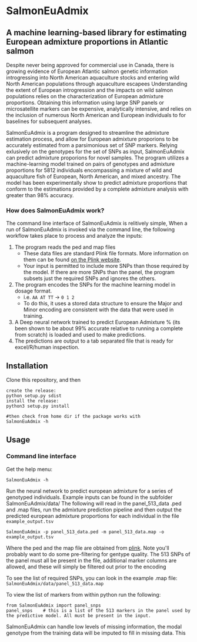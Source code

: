 # SalmonEuAdmix
## A machine learning-based library for estimating European admixture proportions in Atlantic salmon

Despite never being approved for commercial use in Canada, there is growing evidence of European Atlantic salmon genetic information introgressing into North American aquaculture stocks and entering wild North American populations through aquaculture escapees Understanding the extent of European introgression and the impacts on wild salmon populations relies on the characterization of European admixture proportions. Obtaining this information using large SNP panels or microsatellite markers can be expensive, analytically intensive, and relies on the inclusion of numerous North American and European individuals to for baselines for subsequent analyses.

SalmonEuAdmix is a program designed to streamline the admixture estimation process, and allow for European admixture proporions to be accurately estimated from a parsimonious set of SNP markers. Relying exlusively on the genotypes for the set of SNPs as input, SalmonEuAdmix can predict admixture proporions for novel samples. The program utilizes a machine-learning model trained on pairs of genotypes and admixture proportions for 5812 individuals encompassing a mixture of wild and aquaculture fish of European, North American, and mixed ancestry. The model has been experimentally show to predict admixture proportions that conform to the estimations provided by a complete admixture analysis with greater than 98% accuracy.


### How does SalmonEuAdmix work?

The command line interface of SalmonEuAdmix is relitively simple, 
When a run of SalmonEuAdmix is invoked via the command line, the following workflow takes place to process and analyze the inputs:

1. The program reads the ped and map files
    - These data files are standard Plink file formats. More information on them can be found [on the Plink website](https://www.cog-genomics.org/plink/1.9/formats#ped).
	- Your input is permitted to include more SNPs than those required by the model. If there are more SNPs than the panel, the program subsets just the required SNPs and ignores the others.
2. The program encodes the SNPs for the machine learning model in dosage format.
	- i.e. `AA AT TT` -> `0 1 2`
	- To do this, it uses a stored data structure to ensure the Major and Minor encoding are consistent with the data that were used in training.
3. A Deep neural network trained to predict European Admixture % (its been shown to be about 99% accurate relative to running a complete from scratch) is loaded and used to make predictions.
5. The predictions are output to a tab separated file that is ready for excel/R/human inspection.



## Installation
Clone this repository, and then 

```
create the release:
python setup.py sdist
install the release:
python3 setup.py install

#then check from home dir if the package works with
SalmonEuAdmix -h
```

## Usage 
### Command line interface

Get the help menu:
```
SalmonEuAdmix -h
```

Run the neural network to predict european admixture for a series of genotyped individuals.
Example inputs can be found in the subfolder SalmonEuAdmix/data/
The following will read in the panel_513_data .ped and .map files, run the admixture prediction pipeline and then output the predicted european admixture proportions for each individual in the file `example_output.tsv`

```
SalmonEuAdmix -p panel_513_data.ped -m panel_513_data.map -o example_output.tsv

```

Where the ped and the map file are obtained from [plink](https://www.cog-genomics.org/plink/). Note you'll probably want to do some pre-filtering for gentype quality. The 513 SNPs of the panel must all be present in the file, additional marker columns are allowed, and these will simply be filtered out prior to the encoding

To see the list of required SNPs, you can look in the example .map file:
`SalmonEuAdmix/data/panel_513_data.map`

To view the list of markers from within python run the following:
```
from SalmonEuAdmix import panel_snps
panel_snps    # this is a list of the 513 markers in the panel used by the predictive model. All must be present in the input.
```

SalmonEuAdmix can handle low levels of missing information, the modal genotype from the training data will be imputed to fill in missing data. This 



